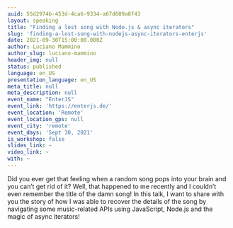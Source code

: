 ```yaml
---
uuid: 55d2974b-453d-4ca6-9334-a67d609a8f43
layout: speaking
title: "Finding a lost song with Node.js & async iterators"
slug: 'finding-a-lost-song-with-nodejs-async-iterators-enterjs'
date: 2021-09-30T15:00:00.000Z
author: Luciano Mammino
author_slug: luciano-mammino
header_img: null
status: published
language: en_US
presentation_language: en_US
meta_title: null
meta_description: null
event_name: "EnterJS"
event_link: 'https://enterjs.de/'
event_location: 'Remote'
event_location_gps: null
event_city: 'remote'
event_days: 'Sept 30, 2021'
is_workshop: false
slides_link: ~
video_link: ~
with: ~
---
```


Did you ever get that feeling when a random song pops into your brain and you can’t get rid of it? Well, that happened to me recently and I couldn’t even remember the title of the damn song! In this talk, I want to share with you the story of how I was able to recover the details of the song by navigating some music-related APIs using JavaScript, Node.js and the magic of async iterators!
